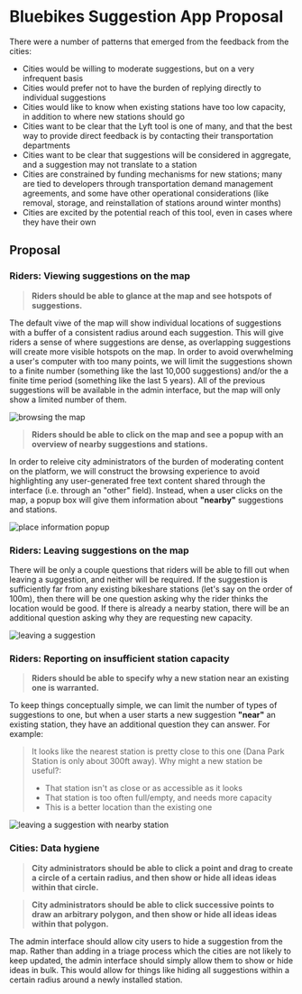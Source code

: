 # Bluebikes Suggestion App Proposal

There were a number of patterns that emerged from the feedback from the cities:
- Cities would be willing to moderate suggestions, but on a very infrequent basis
- Cities would prefer not to have the burden of replying directly to individual suggestions
- Cities would like to know when existing stations have too low capacity, in addition to where new stations should go
- Cities want to be clear that the Lyft tool is one of many, and that the best way to provide direct feedback is by contacting their transportation departments
- Cities want to be clear that suggestions will be considered in aggregate, and a suggestion may not translate to a station
- Cities are constrained by funding mechanisms for new stations; many are tied to developers through transportation demand management agreements, and some have other operational considerations (like removal, storage, and reinstallation of stations around winter months)
- Cities are excited by the potential reach of this tool, even in cases where they have their own

## Proposal

### Riders: Viewing suggestions on the map

> **Riders should be able to glance at the map and see hotspots of suggestions.**

The default viwe of the map will show individual locations of suggestions with a buffer of a consistent radius around each suggestion. This will give riders a sense of where suggestions are dense, as overlapping suggestions will create more visible hotspots on the map. In order to avoid overwhelming a user's computer with too many points, we will limit the suggestions shown to a finite number (something like the last 10,000 suggestions) and/or the a finite time period (something like the last 5 years). All of the previous suggestions will be available in the admin interface, but the map will only show a limited number of them.

![browsing the map](./map-browse.png)

> **Riders should be able to click on the map and see a popup with an overview of nearby suggestions and stations.**

In order to releive city administrators of the burden of moderating content on the platform, we will construct the browsing experience to avoid highlighting any user-generated free text content shared through the interface (i.e. through an "other" field). Instead, when a user clicks on the map, a popup box will give them information about **"nearby"** suggestions and stations.

![place information popup](./map-click-information.png)

### Riders: Leaving suggestions on the map

There will be only a couple questions that riders will be able to fill out when leaving a suggestion, and neither will be required. If the suggestion is sufficiently far from any existing bikeshare stations (let's say on the order of 100m), then there will be one question asking why the rider thinks the location would be good. If there is already a nearby station, there will be an additional question asking why they are requesting new capacity.

![leaving a suggestion](./new-suggestion-form.png)

### Riders: Reporting on insufficient station capacity

> **Riders should be able to specify why a new station near an existing one is warranted.**

To keep things conceptually simple, we can limit the number of types of suggestions to one, but when a user starts a new suggestion **"near"** an existing station, they have an additional question they can answer. For example:

> It looks like the nearest station is pretty close to this one (Dana Park Station is only about 300ft away). Why might a new station be useful?:
> - That station isn't as close or as accessible as it looks
> - That station is too often full/empty, and needs more capacity
> - This is a better location than the existing one

![leaving a suggestion with nearby station](./new-suggestion-form-close-by.png)

### Cities: Data hygiene

> **City administrators should be able to click a point and drag to create a circle of a certain radius, and then show or hide all ideas ideas within that circle.**

> **City administrators should be able to click successive points to draw an arbitrary polygon, and then show or hide all ideas ideas within that polygon.**

The admin interface should allow city users to hide a suggestion from the map. Rather than adding in a triage process which the cities are not likely to keep updated, the admin interface should simply allow them to show or hide ideas in bulk. This would allow for things like hiding all suggestions within a certain radius around a newly installed station.